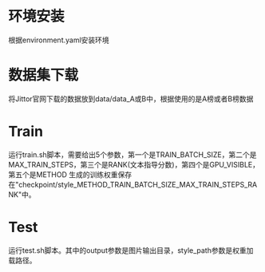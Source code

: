 # 环境安装
根据environment.yaml安装环境

# 数据集下载
将Jittor官网下载的数据放到data/data_A或B中，根据使用的是A榜或者B榜数据

# Train
运行train.sh脚本，需要给出5个参数，第一个是TRAIN_BATCH_SIZE，第二个是MAX_TRAIN_STEPS，第三个是RANK(文本指导分数)，第四个是GPU_VISIBLE，第五个是METHOD
生成的训练权重保存在"checkpoint/style_METHOD_TRAIN_BATCH_SIZE_MAX_TRAIN_STEPS_RANK"中。

# Test
运行test.sh脚本。其中的output参数是图片输出目录，style_path参数是权重加载路径。
